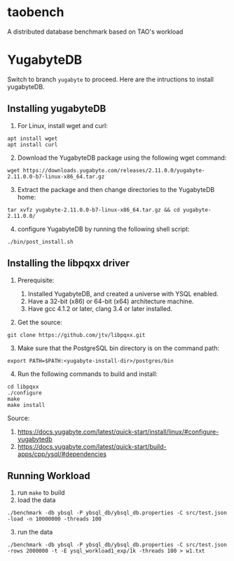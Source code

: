 # taobench
A distributed database benchmark based on TAO's workload


# YugabyteDB
Switch to branch `yugabyte` to proceed. 
Here are the intructions to install yugabyteDB.

## Installing yugabyteDB
1. For Linux, install wget and curl:
```
apt install wget
apt install curl
```
2. Download the YugabyteDB package using the following wget command:
```
wget https://downloads.yugabyte.com/releases/2.11.0.0/yugabyte-2.11.0.0-b7-linux-x86_64.tar.gz
```
3. Extract the package and then change directories to the YugabyteDB home:
```
tar xvfz yugabyte-2.11.0.0-b7-linux-x86_64.tar.gz && cd yugabyte-2.11.0.0/
```
4. configure YugabyteDB by running the following shell script:
```
./bin/post_install.sh
```

## Installing the libpqxx driver
1. Prerequisite:

    1. Installed YugabyteDB, and created a universe with YSQL enabled.
    2. Have a 32-bit (x86) or 64-bit (x64) architecture machine.
    3. Have gcc 4.1.2 or later, clang 3.4 or later installed.

2. Get the source:
```
git clone https://github.com/jtv/libpqxx.git
```

3. Make sure that the PostgreSQL bin directory is on the command path:
```
export PATH=$PATH:<yugabyte-install-dir>/postgres/bin
```

4. Run the following commands to build and install:
```
cd libpqxx
./configure
make
make install
```

Source: 
1. https://docs.yugabyte.com/latest/quick-start/install/linux/#configure-yugabytedb
2. https://docs.yugabyte.com/latest/quick-start/build-apps/cpp/ysql/#dependencies

## Running Workload

1. run `make` to build
2. load the data
```
./benchmark -db ybsql -P ybsql_db/ybsql_db.properties -C src/test.json -load -n 10000000 -threads 100
```
3. run the data
```
./benchmark -db ybsql -P ybsql_db/ybsql_db.properties -C src/test.json -rows 2000000 -t -E ysql_workload1_exp/1k -threads 100 > w1.txt
```



